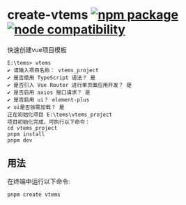 # create-vtems <a href="https://npmjs.com/package/create-vue"><img src="https://badgen.net/npm/v/create-vue" alt="npm package"></a> <a href="https://nodejs.org/en/about/previous-releases"><img src="https://img.shields.io/node/v/create-vue" alt="node compatibility"></a>

快速创建vue项目模板

```
E:\tems> vtems
✔ 请输入项目名称： vtems_project
✔ 是否使用 TypeScript 语法？ 是
✔ 是否引入 Vue Router 进行单页面应用开发？ 是
✔ 是否启用 axios 接口请求？ 是
✔ 是否启用 ui？ element-plus
✔ ui是否按需加载？ 是
正在初始化项目 E:\tems\vtems_project
项目初始化完成，可执行以下命令：
cd vtems_project
pnpm install
pnpm dev
```

## 用法

在终端中运行以下命令:

```sh
pnpm create vtems
```